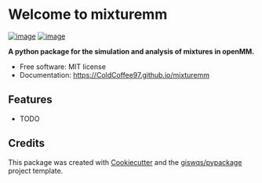 # Welcome to mixturemm


[![image](https://img.shields.io/pypi/v/mixturemm.svg)](https://pypi.python.org/pypi/mixturemm)
[![image](https://img.shields.io/badge/License-MIT-yellow.svg)](https://opensource.org/licenses/MIT)


**A python package for the simulation and analysis of mixtures in openMM.**


-   Free software: MIT license
-   Documentation: <https://ColdCoffee97.github.io/mixturemm>
    

## Features

-   TODO

## Credits

This package was created with [Cookiecutter](https://github.com/cookiecutter/cookiecutter) and the [giswqs/pypackage](https://github.com/giswqs/pypackage) project template.
